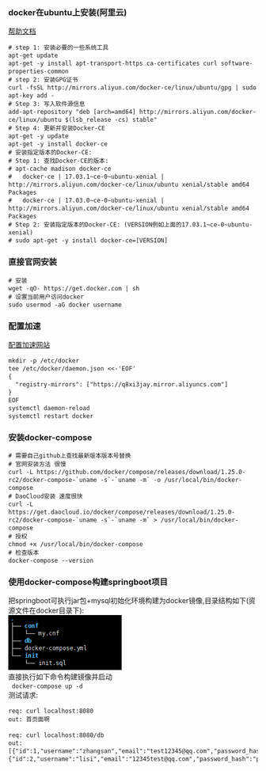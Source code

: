 ### docker在ubuntu上安装(阿里云)
[帮助文档](https://help.aliyun.com/document_detail/60742.html?spm=5176.11065259.1996646101.searchclickresult.7068232c55MgRH)
```
# step 1: 安装必要的一些系统工具
apt-get update
apt-get -y install apt-transport-https ca-certificates curl software-properties-common
# step 2: 安装GPG证书
curl -fsSL http://mirrors.aliyun.com/docker-ce/linux/ubuntu/gpg | sudo apt-key add -
# Step 3: 写入软件源信息
add-apt-repository "deb [arch=amd64] http://mirrors.aliyun.com/docker-ce/linux/ubuntu $(lsb_release -cs) stable"
# Step 4: 更新并安装Docker-CE
apt-get -y update
apt-get -y install docker-ce
# 安装指定版本的Docker-CE:
# Step 1: 查找Docker-CE的版本:
# apt-cache madison docker-ce
#   docker-ce | 17.03.1~ce-0~ubuntu-xenial | http://mirrors.aliyun.com/docker-ce/linux/ubuntu xenial/stable amd64 Packages
#   docker-ce | 17.03.0~ce-0~ubuntu-xenial | http://mirrors.aliyun.com/docker-ce/linux/ubuntu xenial/stable amd64 Packages
# Step 2: 安装指定版本的Docker-CE: (VERSION例如上面的17.03.1~ce-0~ubuntu-xenial)
# sudo apt-get -y install docker-ce=[VERSION]
```
### 直接官网安装
```
# 安装
wget -qO- https://get.docker.com | sh
# 设置当前用户访问docker
sudo usermod -aG docker username
```
### 配置加速
[配置加速网站](https://cr.console.aliyun.com/?spm=a2c4g.11186623.2.3.axVfuB#/accelerator)
```
mkdir -p /etc/docker
tee /etc/docker/daemon.json <<-'EOF'
{
  "registry-mirrors": ["https://q8xi3jay.mirror.aliyuncs.com"]
}
EOF
systemctl daemon-reload
systemctl restart docker
```
### 安装docker-compose
```
# 需要自己github上查找最新版本版本号替换
# 官网安装方法 很慢
curl -L https://github.com/docker/compose/releases/download/1.25.0-rc2/docker-compose-`uname -s`-`uname -m` -o /usr/local/bin/docker-compose
# DaoCloud安装 速度很快
curl -L https://get.daocloud.io/docker/compose/releases/download/1.25.0-rc2/docker-compose-`uname -s`-`uname -m` > /usr/local/bin/docker-compose
# 授权
chmod +x /usr/local/bin/docker-compose
# 检查版本
docker-compose --version
```
### 使用docker-compose构建springboot项目
把springboot可执行jar包+mysql初始化环境构建为docker镜像,目录结构如下(资源文件在docker目录下):  
![docker-compose](docker-compose.png)  
直接执行如下命令构建镜像并启动  
```  docker-compose up -d ```  
测试请求:  
``` 
req: curl localhost:8080 
out: 首页面啊 

req: curl localhost:8080/db
out: [{"id":1,"username":"zhangsan","email":"test12345@qq.com","password_hash":"passwd","avatar":"avaterpath"},{"id":2,"username":"lisi","email":"12345test@qq.com","password_hash":"passwd","avatar":"avaterpath"}]
```